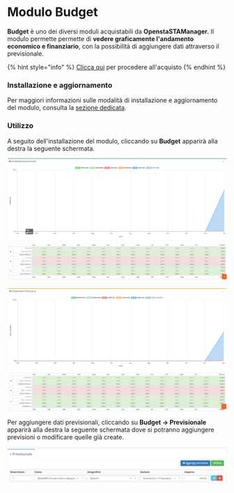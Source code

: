 # Modulo Budget

**Budget** è uno dei diversi moduli acquistabili da **OpenstaSTAManager.** Il modulo permette permette di **vedere graficamente l'andamento economico e finanziario**, con la possibilità di aggiungere dati attraverso il previsionale.

{% hint style="info" %}
[Clicca qui](https://www.openstamanager.com/categoria-prodotto/moduli/) per procedere all'acquisto
{% endhint %}

### Installazione e aggiornamento

Per maggiori informazioni sulle modalità di installazione e aggiornamento del modulo, consulta la [sezione dedicata](installazione-e-aggiornamento.md).

### Utilizzo

A seguito dell'installazione del modulo, cliccando su **Budget** apparirà alla destra la seguente schermata.

![](../.gitbook/assets/budg1.png)

![](../.gitbook/assets/budg2.png)

Per aggiungere dati previsionali, cliccando su **Budget -&gt; Previsionale** apparirà alla destra la seguente schermata dove si potranno aggiungere previsioni o modificare quelle già create.

![](../.gitbook/assets/budg3.png)

